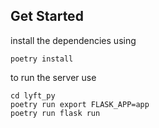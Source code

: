 ## Get Started

install the dependencies using

```
poetry install
```

to run the server use

```
cd lyft_py
poetry run export FLASK_APP=app
poetry run flask run
```
